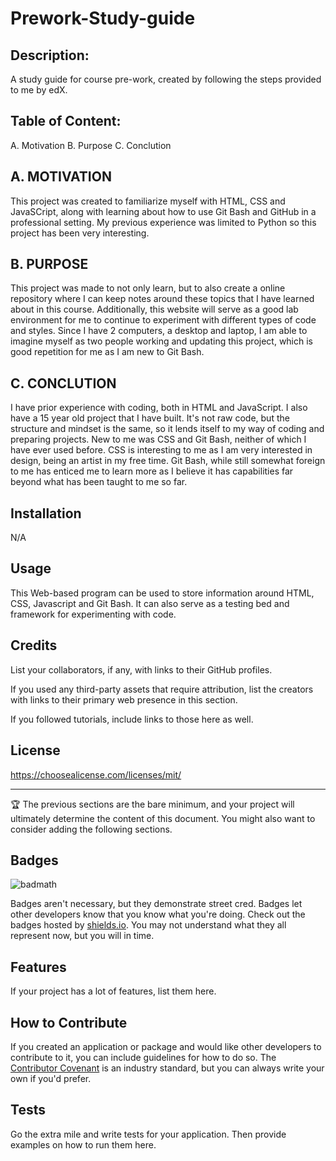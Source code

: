 # Prework-Study-guide

## Description:
A study guide for course pre-work, created by following the steps provided to me by edX.

## Table of Content:
A. Motivation
B. Purpose
C. Conclution


## A. MOTIVATION
This project was created to familiarize myself with HTML, CSS and JavaSCript, along with learning about how to use Git Bash and GitHub in a professional setting. My previous experience was limited to Python so this project has been very interesting.


## B. PURPOSE
This project was made to not only learn, but to also create a online repository where I can keep notes around these topics that I have learned about in this course. Additionally, this website will serve as a good lab environment for me to continue to experiment with different types of code and styles. Since I have 2 computers, a desktop and laptop, I am able to imagine myself as two people working and updating this project, which is good repetition for me as I am new to Git Bash.


## C. CONCLUTION
I have prior experience with coding, both in HTML and JavaScript. I also have a 15 year old project that I have built. It's not raw code, but the structure and mindset is the same, so it lends itself to my way of coding and preparing projects. New to me was CSS and Git Bash, neither of which I have ever used before. CSS is interesting to me as I am very interested in design, being an artist in my free time. Git Bash, while still somewhat foreign to me has enticed me to learn more as I believe it has capabilities far beyond what has been taught to me so far.


## Installation

N/A

## Usage

This Web-based program can be used to store information around HTML, CSS, Javascript and Git Bash. It can also serve as a testing bed and framework for experimenting with code.

## Credits

List your collaborators, if any, with links to their GitHub profiles.

If you used any third-party assets that require attribution, list the creators with links to their primary web presence in this section.

If you followed tutorials, include links to those here as well.

## License
https://choosealicense.com/licenses/mit/

---

🏆 The previous sections are the bare minimum, and your project will ultimately determine the content of this document. You might also want to consider adding the following sections.

## Badges

![badmath](https://img.shields.io/github/languages/top/nielsenjared/badmath)

Badges aren't necessary, but they demonstrate street cred. Badges let other developers know that you know what you're doing. Check out the badges hosted by [shields.io](https://shields.io/). You may not understand what they all represent now, but you will in time.

## Features

If your project has a lot of features, list them here.

## How to Contribute

If you created an application or package and would like other developers to contribute to it, you can include guidelines for how to do so. The [Contributor Covenant](https://www.contributor-covenant.org/) is an industry standard, but you can always write your own if you'd prefer.

## Tests

Go the extra mile and write tests for your application. Then provide examples on how to run them here.